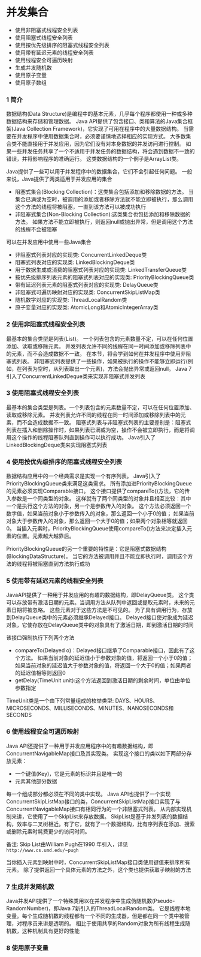 并发集合
========

- 使用非阻塞式线程安全列表
- 使用阻塞式线程安全列表
- 使用按优先级排序的阻塞式线程安全列表
- 使用带有延迟元素的线程安全列表
- 使用线程安全可遍历映射
- 生成并发随机数
- 使用原子变量
- 使用原子数组

### 1 简介
数据结构(Data Structure)是编程中的基本元素，几乎每个程序都使用一种或多种数据结构来存储和管理数据。
Java API提供了包含接口、类和算法的Java集合框架(Java Collection Framework)，它实现了可用在程序中的大量数据结构。
当需要在并发程序中使用数据集合时，必须要谨慎地选择相应的实现方式。
大多数集合类不能直接用于并发应用，因为它们没有对本身数据的并发访问进行控制。
如果一些并发任务共享了一个不适用于并发任务的数据结构，将会遇到数据不一致的错误，并将影响程序的准确运行。
这类数据结构的一个例子是ArrayList类。

Java提供了一些可以用于并发程序中的数据集合，它们不会引起任何问题。
一般来说，Java提供了两类适用于并发应用的集合
- 阻塞式集合(Blocking Collection)：这类集合包括添加和移除数据的方法。
当集合已满或为空时，被调用的添加或者移除方法就不能立即被执行，那么调用这个方法的线程将被阻塞，一直到该方法可以被成功执行
- 非阻塞式集合(Non-Blocking Collection):这类集合也包括添加和移除数据的方法。
如果方法不能立即被执行，则返回null或抛出异常，但是调用这个方法的线程不会被阻塞

可以在并发应用中使用一些Java集合
- 非阻塞式列表对应的实现类: ConcurrentLinkedDeque类
- 阻塞式列表对应的实现类: LinkedBlockingDeque类
- 用于数据生成或消费的阻塞式列表对应的实现类: LinkedTransferQueue类
- 按优先级排序列表元素的阻塞式列表对应的实现类: PriorityBlockingQueue类
- 带有延迟列表元素的阻塞式列表对应的实现类: DelayQueue类
- 非阻塞式可遍历映射对应的实现类: ConcurrentSkipListMap类
- 随机数字对应的实现类: ThreadLocalRandom类
- 原子变量对应的实现类: AtomicLong和AtomicIntegerArray类

### 2 使用非阻塞式线程安全列表
最基本的集合类型是列表(List)。
一个列表包含的元素数量不定，可以在任何位置添加、读取或移除元素。
并发列表允许不同的线程在同一时间添加或移除列表中的元素，而不会造成数据不一致。
在本节，将会学到如何在并发程序中使用非阻塞式列表。
非阻塞式列表提供了一些操作，如果被执行的操作不能够立即运行(例如，在列表为空时，从列表取出一个元素)，方法会抛出异常或返回null。
Java 7引入了ConcurrentLinkedDeque类来实现非阻塞式并发列表

### 3 使用阻塞式线程安全列表
最基本的集合类型是列表。一个列表包含的元素数量不定，可以在任何位置添加、读取或移除元素。
并发列表允许不同的线程在同一时间添加或移除列表中的元素，而不会造成数据不一致。
阻塞式列表与非阻塞式列表的主要差别是：阻塞式列表在插入和删除操作时，如果列表已满或为空，操作不会被立即执行，而是将调用这个操作的线程阻塞队列直到操作可以执行成功。
Java引入了LinkedBlockingDeque类来实现阻塞式列表

### 4 使用按优先级排序的阻塞式线程安全列表
数据结构应用中的一个经典需求是实现一个有序列表。
Java引入了PriorityBlockingQueue类来满足这类需求。
所有添加进PriorityBlockingQueue的元素必须实现Comparable接口。
这个接口提供了compareTo()方法，它的传入参数是一个同类型的对象。
这样就有了两个同类型的对象并且相互比较：其中一个是执行这个方法的对象，另一个是参数传入的对象。
这个方法必须返回一个数字值，如果当前对象小于参数传入的对象，那么返回一个小于0的值；
如果当前对象大于参数传入的对象，那么返回一个大于0的值；如果两个对象相等就返回0。
当插入元素时，PriorityBlockingQueue使用compareTo()方法来决定插入元素的位置。元素越大越靠后。

PriorityBlockingQueue的另一个重要的特性是：它是阻塞式数据结构(BlockingDataStructure)。
当它的方法被调用并且不能立即执行时，调用这个方法的线程将被阻塞直到方法执行成功

### 5 使用带有延迟元素的线程安全列表
JavaAPI提供了一种用于并发应用的有趣的数据结构，即DelayQueue类。
这个类可以存放带有激活日期的元素。当调用方法从队列中返回或提取元素时，未来的元素日期将被忽略。
这些元素对于这些方法是不可见的。
为了具有调用行为，存放到DelayQueue类中的元素必须继承Delayed接口。
Delayed接口使对象成为延迟对象，它使存放在DelayQueue类中的对象具有了激活日期，即到激活日期的时间

该接口强制执行下列两个方法
- compareTo(Delayed o)：Delayed接口继承了Comparable接口，因此有了这个方法。
如果当前对象的延迟值小于参数对象的值，将返回一个小于0的值；如果当前对象的延迟值大于参数对象的值，将返回一个大于0的值；如果两者的延迟值相等则返回0
- getDelay(TimeUnit unit):这个方法返回到激活日期的剩余时间，单位由单位参数指定

TimeUnit类是一个由下列常量组成的枚举类型: DAYS、HOURS、MICROSECONDS、MILLISECONDS、MINUTES、NANOSECONDS和SECONDS

### 6 使用线程安全可遍历映射
Java API还提供了一种用于并发应用程序中的有趣数据结构，即ConcurrentNavigableMap接口及其实现类。
实现这个接口的类以如下两部分存放元素：
- 一个键值(Key)，它是元素的标识并且是唯一的
- 元素其他部分数据

每一个组成部分都必须在不同的类中实现。
Java API也提供了一个实现ConcurrentSkipListMap接口的类，ConcurrentSkipListMap接口实现了与ConcurrentNavigableMap接口有相同行为的一个非阻塞式列表。
从内部实现机制来讲，它使用了一个SkipList来存放数据。
SkipList是基于并发列表的数据结构，效率与二叉树相近。有了它，就有了一个数据结构，比有序列表在添加、搜索或删除元素时耗费更少的访问时间。

备注: Skip List由William Pugh在1990 年引入，详见```http://www.cs.umd.edu/~pugh```

当你插入元素到映射中时，ConcurrentSkipListMap接口类使用键值来排序所有元素。
除了提供返回一个具体元素的方法之外，这个类也提供获取子映射的方法

### 7 生成并发随机数
Java并发API提供了一个特殊类用以在并发程序中生成伪随机数(Pseudo-RandomNumber)，即Java 7新引入的ThreadLocalRandom类。
它是线程本地变量。每个生成随机数的线程都有一个不同的生成器，但是都在同一个类中被管理，对程序员来讲是透明的。
相比于使用共享的Random对象为所有线程生成随机数，这种机制具有更好的性能

### 8 使用原子变量





